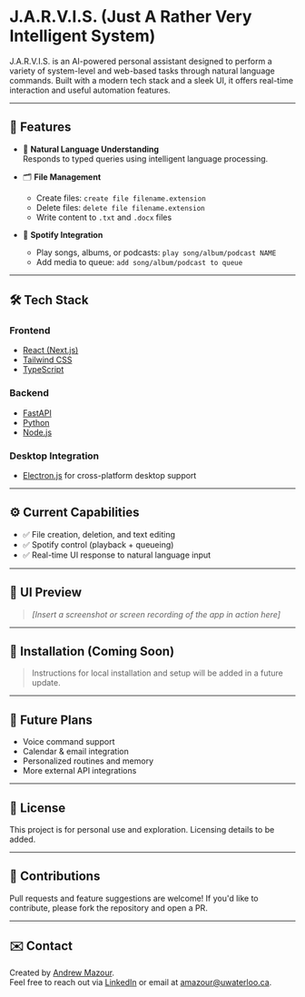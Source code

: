 # J.A.R.V.I.S. (Just A Rather Very Intelligent System)

J.A.R.V.I.S. is an AI-powered personal assistant designed to perform a variety of system-level and web-based tasks through natural language commands. Built with a modern tech stack and a sleek UI, it offers real-time interaction and useful automation features.

---

## 🚀 Features

- 🧠 **Natural Language Understanding**  
  Responds to typed queries using intelligent language processing.

- 🗂️ **File Management**  
  - Create files: `create file filename.extension`  
  - Delete files: `delete file filename.extension`  
  - Write content to `.txt` and `.docx` files

- 🎵 **Spotify Integration**  
  - Play songs, albums, or podcasts: `play song/album/podcast NAME`  
  - Add media to queue: `add song/album/podcast to queue`

---

## 🛠 Tech Stack

### Frontend
- [React (Next.js)](https://nextjs.org/)
- [Tailwind CSS](https://tailwindcss.com/)
- [TypeScript](https://www.typescriptlang.org/)

### Backend
- [FastAPI](https://fastapi.tiangolo.com/)
- [Python](https://www.python.org/)
- [Node.js](https://nodejs.org/)

### Desktop Integration
- [Electron.js](https://www.electronjs.org/) for cross-platform desktop support

---

## ⚙️ Current Capabilities

- ✅ File creation, deletion, and text editing
- ✅ Spotify control (playback + queueing)
- ✅ Real-time UI response to natural language input

---

## 📸 UI Preview

> _[Insert a screenshot or screen recording of the app in action here]_

---

## 🔧 Installation (Coming Soon)

> Instructions for local installation and setup will be added in a future update.

---

## 📌 Future Plans

- Voice command support  
- Calendar & email integration  
- Personalized routines and memory  
- More external API integrations

---

## 📄 License

This project is for personal use and exploration. Licensing details to be added.

---

## 🤝 Contributions

Pull requests and feature suggestions are welcome! If you'd like to contribute, please fork the repository and open a PR.

---

## ✉️ Contact

Created by [Andrew Mazour](https://github.com/Andrew-Mazour).  
Feel free to reach out via [LinkedIn](https://linkedin.com/in/andrew-mazour) or email at amazour@uwaterloo.ca.
